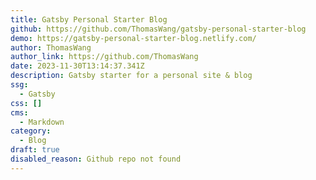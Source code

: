 ```yaml
---
title: Gatsby Personal Starter Blog
github: https://github.com/ThomasWang/gatsby-personal-starter-blog
demo: https://gatsby-personal-starter-blog.netlify.com/
author: ThomasWang
author_link: https://github.com/ThomasWang
date: 2023-11-30T13:14:37.341Z
description: Gatsby starter for a personal site & blog
ssg:
  - Gatsby
css: []
cms:
  - Markdown
category:
  - Blog
draft: true
disabled_reason: Github repo not found
---
```

